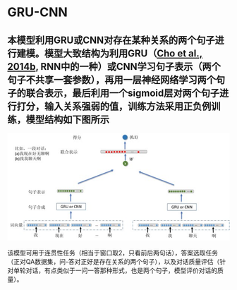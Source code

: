 # GRU-CNN
本模型利用GRU或CNN对存在某种关系的两个句子进行建模。模型大致结构为利用GRU（[Cho et al., 2014b](http://arxiv.org/abs/1406.1078), RNN中的一种）或CNN学习句子表示（两个句子不共享一套参数），再用一层神经网络学习两个句子的联合表示，最后利用一个sigmoid层对两个句子进行打分，输入关系强弱的值，训练方法采用正负例训练，模型结构如下图所示
-------------------------------
![model](model.jpg?raw=true "model")

该模型可用于连贯性任务（相当于窗口取2，只看前后两句话），答案选取任务（正对QA数据集，问-答对正好是存在关系的两个句子），以及对话质量评估（针对单轮对话，有点类似于一问一答那种形式，也是两个句子，模型评价对话的质量）。
